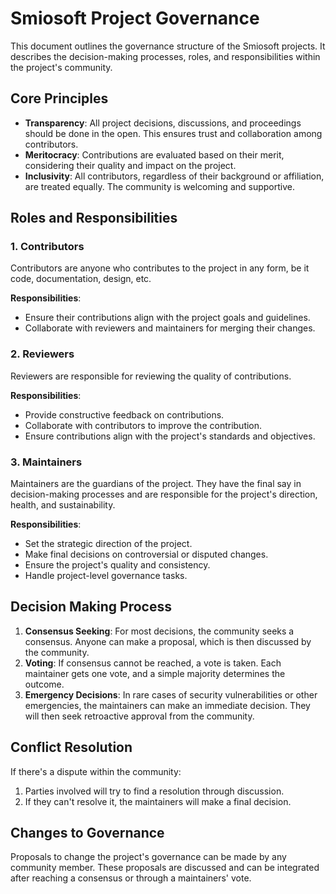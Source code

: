 # Smiosoft Project Governance

This document outlines the governance structure of the Smiosoft projects. It describes the decision-making processes, roles, and responsibilities within the project's community.

## Core Principles

- **Transparency**: All project decisions, discussions, and proceedings should be done in the open. This ensures trust and collaboration among contributors.
- **Meritocracy**: Contributions are evaluated based on their merit, considering their quality and impact on the project.
- **Inclusivity**: All contributors, regardless of their background or affiliation, are treated equally. The community is welcoming and supportive.

## Roles and Responsibilities

### 1. Contributors

Contributors are anyone who contributes to the project in any form, be it code, documentation, design, etc.

**Responsibilities**:
- Ensure their contributions align with the project goals and guidelines.
- Collaborate with reviewers and maintainers for merging their changes.

### 2. Reviewers

Reviewers are responsible for reviewing the quality of contributions.

**Responsibilities**:
- Provide constructive feedback on contributions.
- Collaborate with contributors to improve the contribution.
- Ensure contributions align with the project's standards and objectives.

### 3. Maintainers

Maintainers are the guardians of the project. They have the final say in decision-making processes and are responsible for the project's direction, health, and sustainability.

**Responsibilities**:
- Set the strategic direction of the project.
- Make final decisions on controversial or disputed changes.
- Ensure the project's quality and consistency.
- Handle project-level governance tasks.

## Decision Making Process

1. **Consensus Seeking**: For most decisions, the community seeks a consensus. Anyone can make a proposal, which is then discussed by the community.
2. **Voting**: If consensus cannot be reached, a vote is taken. Each maintainer gets one vote, and a simple majority determines the outcome.
3. **Emergency Decisions**: In rare cases of security vulnerabilities or other emergencies, the maintainers can make an immediate decision. They will then seek retroactive approval from the community.

## Conflict Resolution

If there's a dispute within the community:

1. Parties involved will try to find a resolution through discussion.
2. If they can't resolve it, the maintainers will make a final decision.

## Changes to Governance

Proposals to change the project's governance can be made by any community member. These proposals are discussed and can be integrated after reaching a consensus or through a maintainers' vote.
